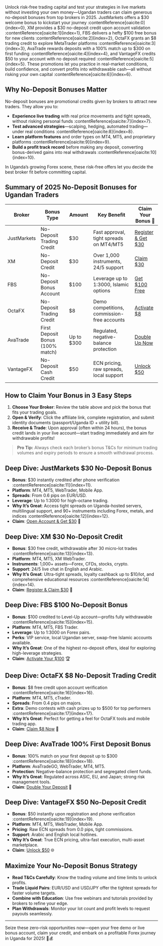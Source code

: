 Unlock risk-free trading capital and test your strategies in live markets without investing your own money—Ugandan traders can claim generous no-deposit bonuses from top brokers in 2025. JustMarkets offers a $30 welcome bonus to kickstart your journey :contentReference[oaicite:0]{index=0}, XM provides a $30 no-deposit credit upon account validation :contentReference[oaicite:1]{index=1}, FBS delivers a hefty $100 free bonus for new clients :contentReference[oaicite:2]{index=2}, OctaFX grants an $8 trading credit to explore MetaTrader platforms :contentReference[oaicite:3]{index=3}, AvaTrade rewards deposits with a 100% match up to $300 on first funding :contentReference[oaicite:4]{index=4}, and VantageFX credits $50 to your account with no deposit required :contentReference[oaicite:5]{index=5}. These promotions let you practice in real-market conditions, build confidence, and convert profits into withdrawable cash—all without risking your own capital :contentReference[oaicite:6]{index=6}.

## Why No-Deposit Bonuses Matter

No-deposit bonuses are promotional credits given by brokers to attract new traders. They allow you to:

- **Experience live trading** with real price movements and tight spreads, without risking personal funds :contentReference[oaicite:7]{index=7}.  
- **Test advanced strategies**—scalping, hedging, automated trading—under real conditions :contentReference[oaicite:8]{index=8}.  
- **Learn platform features** and order types on MT4, MT5, and proprietary platforms :contentReference[oaicite:9]{index=9}.  
- **Build a profit track record** before making any deposit, converting bonus-derived gains into real withdrawals :contentReference[oaicite:10]{index=10}.

In Uganda’s growing Forex scene, these risk-free offers let you decide the best broker fit before committing capital.

## Summary of 2025 No-Deposit Bonuses for Ugandan Traders

| Broker      | Bonus Type                         | Amount              | Key Benefit                                   | Claim Your Bonus 🚀                              |
|-------------|------------------------------------|---------------------|-----------------------------------------------|-------------------------------------------------|
| JustMarkets | No-Deposit Trading Credit          | $30                 | Fast approval, tight spreads on MT4/MT5       | [Register & Get $30](https://one.justmarkets.link/a/79iqw0j6nj) |
| XM          | No-Deposit Credit                  | $30                 | Over 1,000 instruments, 24/5 support          | [Claim $30](https://clicks.pipaffiliates.com/c?c=589901&l=en&p=0) |
| FBS         | No-Deposit Bonus Account           | $100                | Leverage up to 1:3000, Islamic options        | [Get $100 Free](https://fbs.partners?ibl=587836&ibp=21398815) |
| OctaFX      | No-Deposit Trading Credit          | $8                  | Demo competitions, commission-free accounts   | [Activate $8](https://my.octafx.com/open-account/?refid=ib35647800) |
| AvaTrade    | First Deposit Bonus (100% match)   | Up to $300          | Regulated, negative-balance protection        | [Double Up Now](https://www.avatrade.com?versionId=10301&tag=194438) |
| VantageFX   | No-Deposit Cash Credit             | $50                 | ECN pricing, raw spreads, local support       | [Unlock $50](https://www.vantagemarkets.com/?affid=NzA0NTc=) |

## How to Claim Your Bonus in 3 Easy Steps

1. **Choose Your Broker**: Review the table above and pick the bonus that fits your trading goals.  
2. **Open & Verify**: Click the affiliate link, complete registration, and submit identity documents (passport/Uganda ID + utility bill).  
3. **Receive & Trade**: Upon approval (often within 24 hours), the bonus credit lands in your live account—start trading immediately and aim for withdrawable profits!

> **Pro Tip:** Always check each broker’s bonus T&Cs for minimum trading volumes and expiry periods to ensure a smooth withdrawal process.

## Deep Dive: JustMarkets $30 No-Deposit Bonus

- **Bonus**: $30 instantly credited after phone verification :contentReference[oaicite:11]{index=11}.  
- **Platform**: MT4, MT5, WebTrader, Mobile App.  
- **Spreads**: From 0.6 pips on EUR/USD.  
- **Leverage**: Up to 1:3000 for high-octane trading.  
- **Why It’s Great**: Access tight spreads on Uganda-hosted servers, multilingual support, and 90+ instruments including Forex, metals, and indices :contentReference[oaicite:12]{index=12}.  
- **Claim**: [Open Account & Get $30](https://one.justmarkets.link/a/79iqw0j6nj) 🚀

## Deep Dive: XM $30 No-Deposit Credit

- **Bonus**: $30 free credit, withdrawable after 30 micro-lot trades :contentReference[oaicite:13]{index=13}.  
- **Platform**: MT4, MT5, XM WebTrader.  
- **Instruments**: 1,000+ assets—Forex, CFDs, stocks, crypto.  
- **Support**: 24/5 live chat in English and Arabic.  
- **Why It’s Great**: Ultra-tight spreads, loyalty cashback up to $10/lot, and comprehensive educational resources :contentReference[oaicite:14]{index=14}.  
- **Claim**: [Register & Claim $30](https://clicks.pipaffiliates.com/c?c=589901&l=en&p=0) 🌟

## Deep Dive: FBS $100 No-Deposit Bonus

- **Bonus**: $100 credited to Level-Up account—profits fully withdrawable :contentReference[oaicite:15]{index=15}.  
- **Platform**: MT4, MT5, FBS Trader.  
- **Leverage**: Up to 1:3000 on Forex pairs.  
- **Perks**: VIP service, local Ugandan server, swap-free Islamic accounts available.  
- **Why It’s Great**: One of the highest no-deposit offers, ideal for exploring high-leverage strategies.  
- **Claim**: [Activate Your $100](https://fbs.partners?ibl=587836&ibp=21398815) 🏆

## Deep Dive: OctaFX $8 No-Deposit Trading Credit

- **Bonus**: $8 free credit upon account verification :contentReference[oaicite:16]{index=16}.  
- **Platform**: MT4, MT5, cTrader.  
- **Spreads**: From 0.4 pips on majors.  
- **Extra**: Demo contests with cash prizes up to $500 for top performers :contentReference[oaicite:17]{index=17}.  
- **Why It’s Great**: Perfect for getting a feel for OctaFX tools and mobile trading app.  
- **Claim**: [Claim $8 Now](https://my.octafx.com/open-account/?refid=ib35647800) 🚀

## Deep Dive: AvaTrade 100% First Deposit Bonus

- **Bonus**: 100% match on your first deposit up to $300 :contentReference[oaicite:18]{index=18}.  
- **Platform**: AvaTradeGO, WebTrader, MT4, MT5.  
- **Protection**: Negative-balance protection and segregated client funds.  
- **Why It’s Great**: Regulated across ASIC, EU, and Japan; strong risk management tools.  
- **Claim**: [Double Your Deposit](https://www.avatrade.com?versionId=10301&tag=194438) 🎉

## Deep Dive: VantageFX $50 No-Deposit Credit

- **Bonus**: $50 instantly upon registration and phone verification :contentReference[oaicite:19]{index=19}.  
- **Platform**: MT4, MT5, WebTrader, Mobile App.  
- **Pricing**: Raw ECN spreads from 0.0 pips, tight commissions.  
- **Support**: Arabic and English local hotlines.  
- **Why It’s Great**: True ECN pricing, ultra-fast execution, multi-asset marketplace.  
- **Claim**: [Unlock $50](https://www.vantagemarkets.com/?affid=NzA0NTc=) 🌐

## Maximize Your No-Deposit Bonus Strategy

- **Read T&Cs Carefully**: Know the trading volume and time limits to unlock profits.  
- **Trade Liquid Pairs**: EUR/USD and USD/JPY offer the tightest spreads for faster volume targets.  
- **Combine with Education**: Use free webinars and tutorials provided by brokers to refine your edge.  
- **Plan Withdrawals**: Monitor your lot count and profit levels to request payouts seamlessly.

---

Seize these zero-risk opportunities now—open your free demo or live bonus account, claim your credit, and embark on a profitable Forex journey in Uganda for 2025! 🚀💰
